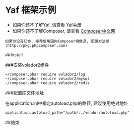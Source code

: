 Yaf 框架示例
============

 - 如果你还不了解Yaf, 请查看 [Yaf手册](http://www.laruence.com/manual)
 - 如果你还不了解Composer, 请查看 [Composer中文网](http://docs.phpcomposer.com/00-intro.html)

`如果你没有红杏, 推荐使用国内Composer镜像源, 配置方法见(http://pkg.phpcomposer.com)`

##Install

###安装volador2组件
```
~/composer.phar require volador2/log
~/composer.phar require volador2/mysql
~/composer.phar require volador2/redis
```

###配置库文件地址

在application.ini中指定autoload.php的路径, 建议使用绝对地址

```
application.autoload_path="/path/../vendor/autoload.php"
```

##结束